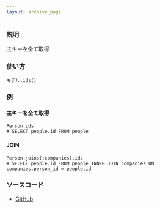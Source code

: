 ```yaml
---
layout: archive_page
---
```

### 説明
主キーを全て取得

### 使い方
    モデル.ids()

### 例
#### 主キーを全て取得
    Person.ids
    # SELECT people.id FROM people

#### JOIN
    Person.joins(:companies).ids
    # SELECT people.id FROM people INNER JOIN companies ON companies.person_id = people.id

### ソースコード
* [GitHub](https://github.com/rails/rails/blob/ac30e389ecfa0e26e3d44c1eda8488ddf63b3ecc/activerecord/lib/active_record/relation/calculations.rb#L206)
